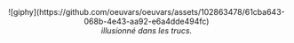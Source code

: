 <div align="center">
   ![giphy](https://github.com/oeuvars/oeuvars/assets/102863478/61cba643-068b-4e43-aa92-e6a4dde494fc)
   <br />
   <em font-size="40px">illusionné dans les trucs.</em>
</div>
